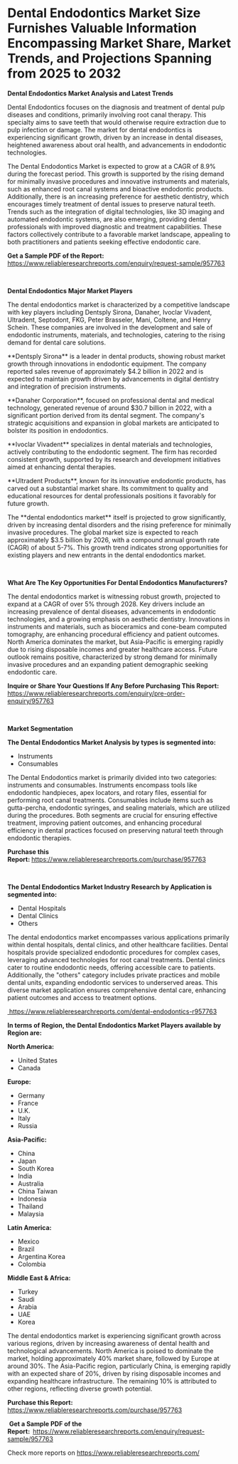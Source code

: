 <p><h1>Dental Endodontics Market Size Furnishes Valuable Information Encompassing Market Share, Market Trends, and Projections Spanning from 2025 to 2032</h1></p><p><strong>Dental Endodontics Market Analysis and Latest Trends</strong></p>
<p><p>Dental Endodontics focuses on the diagnosis and treatment of dental pulp diseases and conditions, primarily involving root canal therapy. This specialty aims to save teeth that would otherwise require extraction due to pulp infection or damage. The market for dental endodontics is experiencing significant growth, driven by an increase in dental diseases, heightened awareness about oral health, and advancements in endodontic technologies.</p><p>The Dental Endodontics Market is expected to grow at a CAGR of 8.9% during the forecast period. This growth is supported by the rising demand for minimally invasive procedures and innovative instruments and materials, such as enhanced root canal systems and bioactive endodontic products. Additionally, there is an increasing preference for aesthetic dentistry, which encourages timely treatment of dental issues to preserve natural teeth. Trends such as the integration of digital technologies, like 3D imaging and automated endodontic systems, are also emerging, providing dental professionals with improved diagnostic and treatment capabilities. These factors collectively contribute to a favorable market landscape, appealing to both practitioners and patients seeking effective endodontic care.</p></p>
<p><strong>Get a Sample PDF of the Report:&nbsp;</strong> <a href="https://www.reliableresearchreports.com/enquiry/request-sample/957763?utm_campaign=2296&utm_medium=2&utm_source=Github&utm_content=ia&utm_term=03032025&utm_id=dental-endodontics">https://www.reliableresearchreports.com/enquiry/request-sample/957763</a></p>
<p>&nbsp;</p>
<p><strong>Dental Endodontics Major Market Players</strong></p>
<p><p>The dental endodontics market is characterized by a competitive landscape with key players including Dentsply Sirona, Danaher, Ivoclar Vivadent, Ultradent, Septodont, FKG, Peter Brasseler, Mani, Coltene, and Henry Schein. These companies are involved in the development and sale of endodontic instruments, materials, and technologies, catering to the rising demand for dental care solutions.</p><p>**Dentsply Sirona** is a leader in dental products, showing robust market growth through innovations in endodontic equipment. The company reported sales revenue of approximately $4.2 billion in 2022 and is expected to maintain growth driven by advancements in digital dentistry and integration of precision instruments.</p><p>**Danaher Corporation**, focused on professional dental and medical technology, generated revenue of around $30.7 billion in 2022, with a significant portion derived from its dental segment. The company's strategic acquisitions and expansion in global markets are anticipated to bolster its position in endodontics.</p><p>**Ivoclar Vivadent** specializes in dental materials and technologies, actively contributing to the endodontic segment. The firm has recorded consistent growth, supported by its research and development initiatives aimed at enhancing dental therapies.</p><p>**Ultradent Products**, known for its innovative endodontic products, has carved out a substantial market share. Its commitment to quality and educational resources for dental professionals positions it favorably for future growth.</p><p>The **dental endodontics market** itself is projected to grow significantly, driven by increasing dental disorders and the rising preference for minimally invasive procedures. The global market size is expected to reach approximately $3.5 billion by 2026, with a compound annual growth rate (CAGR) of about 5-7%. This growth trend indicates strong opportunities for existing players and new entrants in the dental endodontics market.</p></p>
<p>&nbsp;</p>
<p><strong>What Are The Key Opportunities For Dental Endodontics Manufacturers?</strong></p>
<p><p>The dental endodontics market is witnessing robust growth, projected to expand at a CAGR of over 5% through 2028. Key drivers include an increasing prevalence of dental diseases, advancements in endodontic technologies, and a growing emphasis on aesthetic dentistry. Innovations in instruments and materials, such as bioceramics and cone-beam computed tomography, are enhancing procedural efficiency and patient outcomes. North America dominates the market, but Asia-Pacific is emerging rapidly due to rising disposable incomes and greater healthcare access. Future outlook remains positive, characterized by strong demand for minimally invasive procedures and an expanding patient demographic seeking endodontic care.</p></p>
<p><strong>Inquire or Share Your Questions If Any Before Purchasing This Report:</strong> <a href="https://www.reliableresearchreports.com/enquiry/pre-order-enquiry/957763?utm_campaign=2296&utm_medium=2&utm_source=Github&utm_content=ia&utm_term=03032025&utm_id=dental-endodontics">https://www.reliableresearchreports.com/enquiry/pre-order-enquiry/957763</a></p>
<p>&nbsp;</p>
<p><strong>Market Segmentation</strong></p>
<p><strong>The Dental Endodontics Market Analysis by types is segmented into:</strong></p>
<p><ul><li>Instruments</li><li>Consumables</li></ul></p>
<p><p>The Dental Endodontics market is primarily divided into two categories: instruments and consumables. Instruments encompass tools like endodontic handpieces, apex locators, and rotary files, essential for performing root canal treatments. Consumables include items such as gutta-percha, endodontic syringes, and sealing materials, which are utilized during the procedures. Both segments are crucial for ensuring effective treatment, improving patient outcomes, and enhancing procedural efficiency in dental practices focused on preserving natural teeth through endodontic therapies.</p></p>
<p><strong>Purchase this Report:&nbsp;</strong><a href="https://www.reliableresearchreports.com/purchase/957763?utm_campaign=2296&utm_medium=2&utm_source=Github&utm_content=ia&utm_term=03032025&utm_id=dental-endodontics">https://www.reliableresearchreports.com/purchase/957763</a></p>
<p>&nbsp;</p>
<p><strong>The Dental Endodontics Market Industry Research by Application is segmented into:</strong></p>
<p><ul><li>Dental Hospitals</li><li>Dental Clinics</li><li>Others</li></ul></p>
<p><p>The dental endodontics market encompasses various applications primarily within dental hospitals, dental clinics, and other healthcare facilities. Dental hospitals provide specialized endodontic procedures for complex cases, leveraging advanced technologies for root canal treatments. Dental clinics cater to routine endodontic needs, offering accessible care to patients. Additionally, the "others" category includes private practices and mobile dental units, expanding endodontic services to underserved areas. This diverse market application ensures comprehensive dental care, enhancing patient outcomes and access to treatment options.</p></p>
<p><a href="https://www.reliableresearchreports.com/dental-endodontics-r957763?utm_campaign=2296&utm_medium=2&utm_source=Github&utm_content=ia&utm_term=03032025&utm_id=dental-endodontics">&nbsp;https://www.reliableresearchreports.com/dental-endodontics-r957763</a></p>
<p><strong>In terms of Region, the Dental Endodontics Market Players available by Region are:</strong></p>
<p>
    <p> <strong> North America: </strong>
        <ul>
            <li>United States</li>
            <li>Canada</li>
        </ul>
        </p> 
    <p> <strong> Europe: </strong>
        <ul>
            <li>Germany</li>
            <li>France</li>
            <li>U.K.</li>
            <li>Italy</li>
            <li>Russia</li>
        </ul>
        </p> 
    <p> <strong> Asia-Pacific: </strong>
        <ul>
            <li>China</li>
            <li>Japan</li>
            <li>South Korea</li>
            <li>India</li>
            <li>Australia</li>
            <li>China Taiwan</li>
            <li>Indonesia</li>
            <li>Thailand</li>
            <li>Malaysia</li>
        </ul>
        </p> 
    <p> <strong> Latin America: </strong>
        <ul>
            <li>Mexico</li>
            <li>Brazil</li>
            <li>Argentina Korea</li>
            <li>Colombia</li>
        </ul>
        </p> 
    <p> <strong> Middle East & Africa: </strong>
        <ul>
            <li>Turkey</li>
            <li>Saudi</li>
            <li>Arabia</li>
            <li>UAE</li>
            <li>Korea</li>
        </ul>
    </p>
    </p>
<p><p>The dental endodontics market is experiencing significant growth across various regions, driven by increasing awareness of dental health and technological advancements. North America is poised to dominate the market, holding approximately 40% market share, followed by Europe at around 30%. The Asia-Pacific region, particularly China, is emerging rapidly with an expected share of 20%, driven by rising disposable incomes and expanding healthcare infrastructure. The remaining 10% is attributed to other regions, reflecting diverse growth potential.</p></p>
<p><strong>Purchase this Report: </strong><a href="https://www.reliableresearchreports.com/purchase/957763?utm_campaign=2296&utm_medium=2&utm_source=Github&utm_content=ia&utm_term=03032025&utm_id=dental-endodontics">https://www.reliableresearchreports.com/purchase/957763</a></p>
<p>&nbsp;<strong>Get a Sample PDF of the Report:&nbsp;&nbsp;</strong><a href="https://www.reliableresearchreports.com/enquiry/request-sample/957763?utm_campaign=2296&utm_medium=2&utm_source=Github&utm_content=ia&utm_term=03032025&utm_id=dental-endodontics">https://www.reliableresearchreports.com/enquiry/request-sample/957763</a></p>
<p><strong></strong></p>
<p>Check more reports on <a href="https://www.reliableresearchreports.com/?utm_campaign=2296&utm_medium=2&utm_source=Github&utm_content=ia&utm_term=03032025&utm_id=dental-endodontics">https://www.reliableresearchreports.com/</a></p>